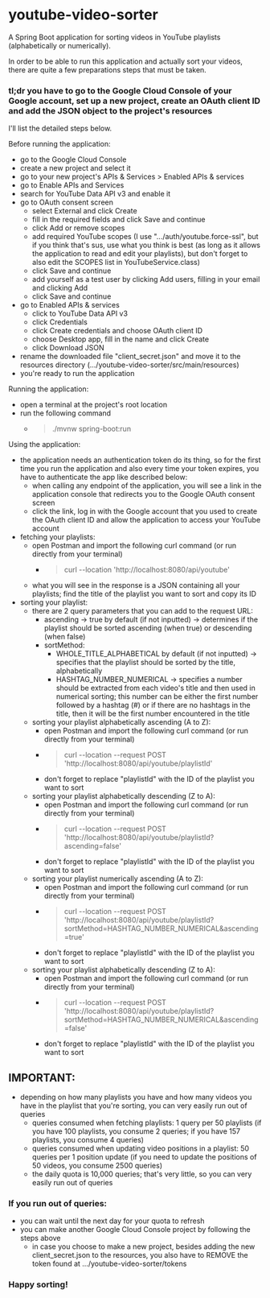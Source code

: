 # youtube-video-sorter
A Spring Boot application for sorting videos in YouTube playlists (alphabetically or numerically).

In order to be able to run this application and actually sort your videos, there are quite a few preparations steps that must be taken.

### tl;dr you have to go to the Google Cloud Console of your Google account, set up a new project, create an OAuth client ID and add the JSON object to the project's resources
I'll list the detailed steps below.

Before running the application:
- go to the Google Cloud Console
- create a new project and select it
- go to your new project's APIs & Services > Enabled APIs & services
- go to Enable APIs and Services
- search for YouTube Data API v3 and enable it
- go to OAuth consent screen
  - select External and click Create
  - fill in the required fields and click Save and continue
  - click Add or remove scopes
  - add required YouTube scopes (I use ".../auth/youtube.force-ssl", but if you think that's sus, use what you think is best (as long as it allows the application to read and edit your playlists), but don't forget to also edit the SCOPES list in YouTubeService.class)
  - click Save and continue
  - add yourself as a test user by clicking Add users, filling in your email and clicking Add
  - click Save and continue
- go to Enabled APIs & services
  - click to YouTube Data API v3
  - click Credentials
  - click Create credentials and choose OAuth client ID
  - choose Desktop app, fill in the name and click Create
  - click Download JSON
- rename the downloaded file "client_secret.json" and move it to the resources directory (.../youtube-video-sorter/src/main/resources)
- you're ready to run the application

Running the application:
- open a terminal at the project's root location
- run the following command
  - > ./mvnw spring-boot:run

Using the application:
- the application needs an authentication token do its thing, so for the first time you run the application and also every time your token expires, you have to authenticate the app like described below: 
  - when calling any endpoint of the application, you will see a link in the application console that redirects you to the Google OAuth consent screen
  - click the link, log in with the Google account that you used to create the OAuth client ID and allow the application to access your YouTube account
- fetching your playlists:
  - open Postman and import the following curl command (or run directly from your terminal) 
    - > curl --location 'http://localhost:8080/api/youtube'
  - what you will see in the response is a JSON containing all your playlists; find the title of the playlist you want to sort and copy its ID
- sorting your playlist:
  - there are 2 query parameters that you can add to the request URL:
    - ascending -> true by default (if not inputted) -> determines if the playlist should be sorted ascending (when true) or descending (when false)
    - sortMethod:
      - WHOLE_TITLE_ALPHABETICAL by default (if not inputted) -> specifies that the playlist should be sorted by the title, alphabetically
      - HASHTAG_NUMBER_NUMERICAL -> specifies a number should be extracted from each video's title and then used in numerical sorting; this number can be either the first number followed by a hashtag (#) or if there are no hashtags in the title, then it will be the first number encountered in the title
  - sorting your playlist alphabetically ascending (A to Z):
    - open Postman and import the following curl command (or run directly from your terminal) 
    - > curl --location --request POST 'http://localhost:8080/api/youtube/playlistId'
    - don't forget to replace "playlistId" with the ID of the playlist you want to sort
  - sorting your playlist alphabetically descending (Z to A):
    - open Postman and import the following curl command (or run directly from your terminal) 
    - > curl --location --request POST 'http://localhost:8080/api/youtube/playlistId?ascending=false'
    - don't forget to replace "playlistId" with the ID of the playlist you want to sort
  - sorting your playlist numerically ascending (A to Z):
    - open Postman and import the following curl command (or run directly from your terminal) 
    - > curl --location --request POST 'http://localhost:8080/api/youtube/playlistId?sortMethod=HASHTAG_NUMBER_NUMERICAL&ascending=true'
    - don't forget to replace "playlistId" with the ID of the playlist you want to sort
  - sorting your playlist alphabetically descending (Z to A):
    - open Postman and import the following curl command (or run directly from your terminal) 
    - > curl --location --request POST 'http://localhost:8080/api/youtube/playlistId?sortMethod=HASHTAG_NUMBER_NUMERICAL&ascending=false'
    - don't forget to replace "playlistId" with the ID of the playlist you want to sort

## IMPORTANT:
- depending on how many playlists you have and how many videos you have in the playlist that you're sorting, you can very easily run out of queries
  - queries consumed when fetching playlists: 1 query per 50 playlists (if you have 100 playlists, you consume 2 queries; if you have 157 playlists, you consume 4 queries)
  - queries consumed when updating video positions in a playlist: 50 queries per 1 position update (if you need to update the positions of 50 videos, you consume 2500 queries)
  - the daily quota is 10,000 queries; that's very little, so you can very easily run out of queries
### If you run out of queries:
- you can wait until the next day for your quota to refresh
- you can make another Google Cloud Console project by following the steps above
  - in case you choose to make a new project, besides adding the new client_secret.json to the resources, you also have to REMOVE the token found at .../youtube-video-sorter/tokens

### Happy sorting!
